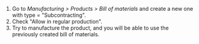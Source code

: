 1.  Go to *Manufacturing \> Products \> Bill of materials* and create a
    new one with type = "Subcontracting".
2.  Check "Allow in regular production".
3.  Try to manufacture the product, and you will be able to use the
    previously created bill of materials.
